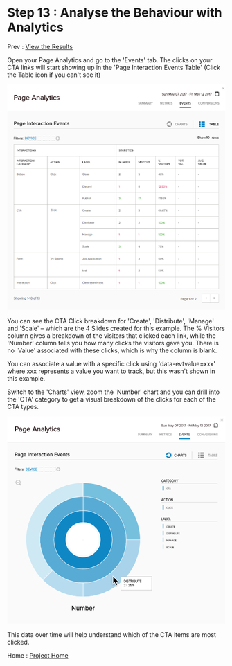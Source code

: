 # Step 13 : Analyse the Behaviour with Analytics

Prev : [View the Results](step12.md)

Open your Page Analytics and go to the &#39;Events&#39; tab.   The clicks on your CTA links will start showing up in the &#39;Page Interaction Events Table&#39; (Click the Table icon if you can&#39;t see it)

 ![](../images/step13-table.png)

You can see the CTA Click breakdown for &#39;Create&#39;, &#39;Distribute&#39;, &#39;Manage&#39; and &#39;Scale&#39; – which are the 4 Slides created for this example.   The % Visitors column gives a breakdown of the visitors that clicked each link, while the &#39;Number&#39; column tells you how many clicks the visitors gave you.   There is no &#39;Value&#39; associated with these clicks, which is why the column is blank.

You can associate a value with a specific click using &#39;data-evtvalue=xxx&#39; where xxx represents a value you want to track, but this wasn&#39;t shown in this example.

Switch to the &#39;Charts&#39; view, zoom the &#39;Number&#39; chart and you can drill into the &#39;CTA&#39; category to get a visual breakdown of the clicks for each of the CTA types.

 ![](../images/step13-chart.png)
 
This data over time will help understand which of the CTA items are most clicked.


Home : [Project Home](../readme.md)